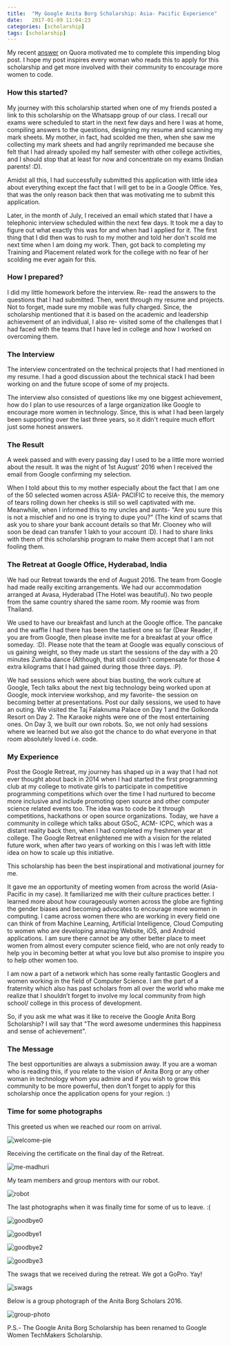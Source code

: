 ```yaml
---
title:  "My Google Anita Borg Scholarship: Asia- Pacific Experience"
date:   2017-01-09 11:04:23
categories: [scholarship]
tags: [scholarship]
---
```


My recent [answer](https://www.quora.com/What-is-it-like-to-receive-the-Google-Anita-Borg-Memorial-Scholarship/answer/Diksha-Rathi-2?srid=tFme) on Quora motivated me to complete this impending blog post. I hope my post inspires every woman who reads this to apply for this scholarship and get more involved with their community to encourage more women to code. 

### How this started?

My journey with this scholarship started when one of my friends posted a link to this scholarship on the Whatsapp group of our class. I recall our exams were scheduled to start in the next few days and here I was at home, compiling answers to the questions, designing my resume and scanning my mark sheets. My mother, in fact, had scolded me then, when she saw me collecting my mark sheets and had angrily reprimanded me because she felt that I had already spoiled my half semester with other college activities, and I should stop that at least for now and concentrate on my exams (Indian parents! :D). 

Amidst all this, I had successfully submitted this application with little idea about everything except the fact that I will get to be in a Google Office. Yes, that was the only reason back then that was motivating me to submit this application. 

Later, in the month of July, I received an email which stated that I have a telephonic interview scheduled within the next few days. It took me a day to figure out what exactly this was for and when had I applied for it. The first thing that I did then was to rush to my mother and told her don't scold me next time when I am doing my work. Then, got back to completing my Training and Placement related work for the college with no fear of her scolding me ever again for this. 

### How I prepared?

I did my little homework before the interview. Re- read the answers to the questions that I had submitted. Then, went through my resume and projects. Not to forget, made sure my mobile was fully charged. Since, the scholarship mentioned that it is based on the academic and leadership achievement of an individual, I also re- visited some of the challenges that I had faced with the teams that I have led in college and how I worked on overcoming them. 

### The Interview

The interview concentrated on the technical projects that I had mentioned in my resume. I had a good discussion about the technical stack I had been working on and the future scope of some of my projects.

The interview also consisted of questions like my one biggest achievement, how do I plan to use resources of a large organization like Google to encourage more women in technology. Since, this is what I had been largely been supporting over the last three years, so it didn't require much effort just some honest answers. 

### The Result

A week passed and with every passing day I used to be a little more worried about the result. It was the night of 1st August' 2016 when I received the email from Google confirming my selection. 

When I told about this to my mother especially about the fact that I am one of the 50 selected women across ASIA- PACIFIC to receive this, the memory of tears rolling down her cheeks is still so well captivated with me. Meanwhile, when I informed this to my uncles and aunts- "Are you sure this is not a mischief and no one is trying to dupe you?" (The kind of scams that ask you to share your bank account details so that Mr. Clooney who will soon be dead can transfer 1 lakh to your account :D). I had to share links with them of this scholarship program to make them accept that I am not fooling them.

### The Retreat at Google Office, Hyderabad, India

We had our Retreat towards the end of August 2016. The team from Google had made really exciting arrangements. We had our accommodation arranged at Avasa, Hyderabad (The Hotel was beautiful). No two people from the same country shared the same room. My roomie was from Thailand. 

We used to have our breakfast and lunch at the Google office. The pancake and the waffle I had there has been the tastiest one so far (Dear Reader, if you are from Google, then please invite me for a breakfast at your office someday. :D). Please note that the team at Google was equally conscious of us gaining weight, so they made us start the sessions of the day with a 20 minutes Zumba dance (Although, that still couldn't compensate for those 4 extra kilograms that I had gained during those three days. :P). 

We had sessions which were about bias busting, the work culture at Google, Tech talks about the next big technology being worked upon at Google, mock interview workshop, and my favorite- the session on becoming better at presentations. Post our daily sessions, we used to have an outing. We visited the Taj Falaknuma Palace on Day 1 and the Golkonda Resort on Day 2. The Karaoke nights were one of the most entertaining ones. On Day 3, we built our own robots. So, we not only had sessions where we learned but we also got the chance to do what everyone in that room absolutely loved i.e. code. 

### My Experience

Post the Google Retreat, my journey has shaped up in a way that I had not ever thought about back in 2014 when I had started the first programming club at my college to motivate girls to participate in competitive programming competitions which over the time I had nurtured to become more inclusive and include promoting open source and other computer science related events too. The idea was to code be it through competitions, hackathons or open source organizations. Today, we have a community in college which talks about GSoC, ACM- ICPC, which was a distant reality back then, when I had completed my freshmen year at college. The Google Retreat enlightened me with a vision for the related future work, when after two years of working on this I was left with little idea on how to scale up this initiative. 

This scholarship has been the best inspirational and motivational journey for me.

It gave me an opportunity of meeting women from across the world (Asia- Pacific in my case). It familiarized me with their culture practices better. I learned more about how courageously women across the globe are fighting the gender biases and becoming advocates to encourage more women in computing. I came across women there who are working in every field one can think of from Machine Learning, Artificial Intelligence, Cloud Computing to women who are developing amazing Website, iOS, and Android applications. I am sure there cannot be any other better place to meet women from almost every computer science field, who are not only ready to help you in becoming better at what you love but also promise to inspire you to help other women too.

I am now a part of a network which has some really fantastic Googlers and women working in the field of Computer Science. I am the part of a fraternity which also has past scholars from all over the world who make me realize that I shouldn’t forget to involve my local community from high school/ college in this process of development.

So, if you ask me what was it like to receive the Google Anita Borg Scholarship? I will say that "The word awesome undermines this happiness and sense of achievement".

### The Message

The best opportunities are always a submission away. If you are a woman who is reading this, if you relate to the vision of Anita Borg or any other woman in technology whom you admire and if you wish to grow this community to be more powerful, then don't forget to apply for this scholarship once the application opens for your region. :)

### Time for some photographs

This greeted us when we reached our room on arrival.

![welcome-pie](https://raw.githubusercontent.com/Diksha-Rathi/diksha-rathi.github.io/master/static/images/blog/welcome-pie.JPG)

Receiving the certificate on the final day of the Retreat.

![me-madhuri](https://raw.githubusercontent.com/Diksha-Rathi/diksha-rathi.github.io/master/static/images/blog/me-madhuri.JPG)

My team members and group mentors with our robot. 

![robot](https://raw.githubusercontent.com/Diksha-Rathi/diksha-rathi.github.io/master/static/images/blog/robot.JPG)

The last photographs when it was finally time for some of us to leave. :(

![goodbye0](https://raw.githubusercontent.com/Diksha-Rathi/diksha-rathi.github.io/master/static/images/blog/goodbye0.JPG)

![goodbye1](https://raw.githubusercontent.com/Diksha-Rathi/diksha-rathi.github.io/master/static/images/blog/goodbye1.JPG)

![goodbye2](https://raw.githubusercontent.com/Diksha-Rathi/diksha-rathi.github.io/master/static/images/blog/goodbye2.JPG)

![goodbye3](https://raw.githubusercontent.com/Diksha-Rathi/diksha-rathi.github.io/master/static/images/blog/goodbye3.JPG)

The swags that we received during the retreat. We got a GoPro. Yay! 

![swags](https://raw.githubusercontent.com/Diksha-Rathi/diksha-rathi.github.io/master/static/images/blog/swags.JPG)

Below is a group photograph of the Anita Borg Scholars 2016.

![group-photo](https://raw.githubusercontent.com/Diksha-Rathi/diksha-rathi.github.io/master/static/images/blog/google-retreat.JPG)

P.S.- The Google Anita Borg Scholarship has been renamed to Google Women TechMakers Scholarship.